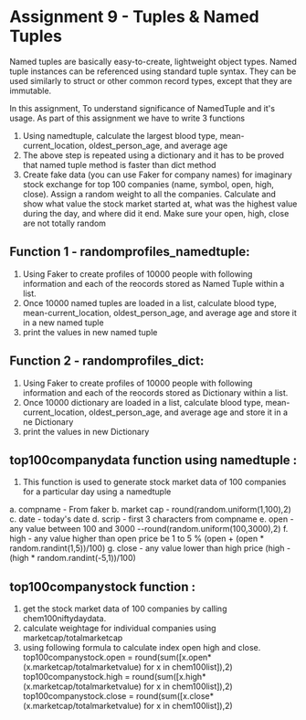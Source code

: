 # Assignment 9 - Tuples & Named Tuples

Named tuples are basically easy-to-create, lightweight object types. Named tuple instances can be referenced using 
standard tuple syntax. They can be used similarly to struct or other common record types, except that they are immutable.

In this assignment, To understand significance of NamedTuple and it's usage. As part of this assignment we have to write 3 functions
1. Using namedtuple, calculate the largest blood type, mean-current_location, oldest_person_age, and average age 
2. The above step is repeated using a dictionary and it has to be proved that named tuple method is faster than dict method
3. Create fake data (you can use Faker for company names) for imaginary stock exchange for top 100 companies (name, symbol, open, high, close). Assign a random weight to all the companies. Calculate and show what value the stock market started at, what was the highest value during the day, and where did it end. Make sure your open, high, close are not totally random



## Function 1 - randomprofiles_namedtuple: 

1. Using Faker to create profiles of 10000 people with following information and each of the reocords stored as Named Tuple within a list.
2. Once 10000 named tuples are loaded in a list, calculate blood type, mean-current_location, oldest_person_age, and average age and store it in a new named tuple	
3. print the values in new named tuple

## Function 2 - randomprofiles_dict: 

1. Using Faker to create profiles of 10000 people with following information and each of the reocords stored as Dictionary within a list.
2. Once 10000 dictionary are loaded in a list, calculate blood type, mean-current_location, oldest_person_age, and average age and store it in a ne Dictionary	
3. print the values in new Dictionary

## top100companydata function using namedtuple :

1. This function is used to generate stock market data of 100 companies for a particular day using a namedtuple

a. compname - From faker
b. market cap - round(random.uniform(1,100),2)
c. date - today's date
d. scrip - first 3 characters from compname
e. open - any value between 100 and 3000 --round(random.uniform(100,3000),2)
f. high - any value higher than open price be 1 to 5 % (open + (open * random.randint(1,5))/100)
g. close - any value lower than high price  (high - (high * random.randint(-5,1))/100)


## top100companystock function :

1. get the stock market data of 100 companies by calling chem100niftydaydata.
2. calculate weightage for individual companies using marketcap/totalmarketcap
3. using following formula to calculate index open high and close.
	top100companystock.open = round(sum([x.open*(x.marketcap/totalmarketvalue) for x in chem100list]),2)
	top100companystock.high = round(sum([x.high*(x.marketcap/totalmarketvalue) for x in chem100list]),2)
	top100companystock.close = round(sum([x.close*(x.marketcap/totalmarketvalue) for x in chem100list]),2)
